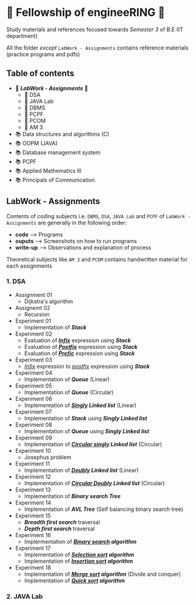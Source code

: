 # 🧙 Fellowship of engineeRING 🧙 
Study materials and references focused towards *Semester 3* of B.E (IT department)

All the folder *except* `LabWork - Assignments` contains reference materials (practice programs and pdfs)

## Table of contents
- 🌟 ***LabWork - Assignments*** 🌟
  - 📝 DSA
  - 📝 JAVA Lab
  - 📝 DBMS
  - 📝 PCPF
  - 📝 PCOM
  - 📝 AM 3
- 📚 Data structures and algorithms (C) 
- 📚 OOPM (JAVA)
- 📚 Database management system
- 📚 PCPF
- 📚 Applied Mathematics III
- 📚 Principals of Communication

## LabWork - Assignments
Contents of coding subjects i.e. `DBMS`, `DSA`, `JAVA Lab` and `PCPF` of `LabWork - Assignments` are generally in the following order:
- **code** --> Programs 
- **ouputs** --> Screenshots on how to run programs
- **write-up** --> Observations and explanation of process

Theoretical subjects like `AM 3` and `PCOM` contains handwritten material for each assignments
  
### 1. DSA
  - Assignment 01
    - Dijkstra's algorithm
  - Assignemt 02
    - Recursion
  - Experiment 01
    - Implementation of ***Stack***
  - Experiment 02
    - Evaluation of <u>***Infix***</u> expression using ***Stack***
    - Evaluation of <u>***Postfix***</u> expression using ***Stack***
    - Evaluation of <u>***Prefic***</u> expression using ***Stack***
  - Experiment 03
    - <u>_Infix_</u> expression to <u>_postfix_</u> expression using ***Stack***
  - Experiment 04
    - Implementation of ***Queue*** (Linear)
  - Experiment 05
    - Implementation of ***Queue*** (Circular)
  - Experiment 06
    - Implementation of ***<u>Singly</u> Linked list*** (Linear)
  - Experiment 07
    - Implementation of ***Stack*** using ***Singly Linked list***
  - Experiment 08
    - Implementation of ***Queue*** using ***Singly Linked list***
  - Experiment 09
    - Implementation of ***<u>Circular singly</u> Linked list*** (Circular)
  - Experiment 10
    - Josephus problem
  - Experiment 11
    - Implementation of ***<u>Doubly</u> Linked list*** (Linear)
  - Experiment 12
    - Implementation of ***<u>Circular Doubly</u> Linked list*** (Circular)
  - Experiment 13
    - Implementation of ***Binary search Tree***
  - Experiment 14
    - Implementation of ***AVL Tree*** (Self balancing binary search tree)
  - Experiment 15
    - ***Breadth first search*** traversal
    -  ***Depth first search*** traversal
 -  Experiment 16
    -  Implermentation of ***<u>Binary search</u> algorithm***
 -  Experiment 17
    -  Implementation of ***<u>Selection sort</u> algorithm***
    -  Implementation of ***<u>Insertion sort</u> algorithm***
 -  Experiment 18
    -  Implementation of ***<u>Merge sort</u> algorithm*** (Divide and conquer)
    -  Implementation of ***<u>Quick sort</u> algorithm***

### 2. JAVA Lab



